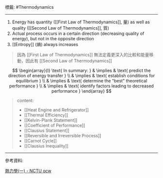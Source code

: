標籤: #Thermodynamics 

---

1. Energy has quantity ([[First Law of Thermodynamics]], 量) as well as quality ([[Second Law of Thermodynamics]], 質)
2. Actual process occurs in a certain direction (decreasing quality of energy), but not in the opposite direction
3. [[Entropy]] (熵) always increases

> 因為 [[First Law of Thermodynamics]] 無法定義更深入的比較和能量移動，因此有 [[Second Law of Thermodynamics]]

$$
\begin{array}{l}
	\text{ In summary: } & \implies & \text{ predict the direction of energy transfer } \\
	& \implies & \text{ establish conditions for equilibrium } \\
	& \implies & \text{ determine the "best" theoretical performance } \\
	& \implies & \text{ identify factors leading to decreased performance }
\end{array}
$$

> content:
> - [[Heat Engine and Refrigerator]]
> - [[Thermal Efficiency]]
> - [[Kelvin-Plank Statement]]
> - [[Coefficient of Performance]]
> - [[Clausius Statement]]
> - [[Reversible and Irreversible Process]]
> - [[Carnot Cycle]]
> - [[Clausius Inequality]]

---

參考資料:

[熱力學(一) - NCTU ocw](https://ocw.nctu.edu.tw/course_detail-v.php?bgid=2&gid=0&nid=624&v5=BkyIczpA6OI)